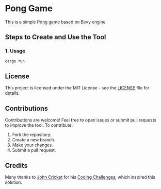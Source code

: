 # Pong Game
This is a simple Pong game based on Bevy engine

## Steps to Create and Use the Tool

### 1. Usage

```bash
cargo run
```

## License

This project is licensed under the MIT License - see the [LICENSE](LICENSE) file for details.

## Contributions

Contributions are welcome! Feel free to open issues or submit pull requests to improve the tool. To contribute:

1. Fork the repository.
2. Create a new branch.
3. Make your changes.
4. Submit a pull request.

## Credits

Many thanks to [John Cricket](https://github.com/JohnCrickett) for his [Coding Challenges](https://codingchallenges.fyi/challenges/challenge-load-balancer), which inspired this solution.
